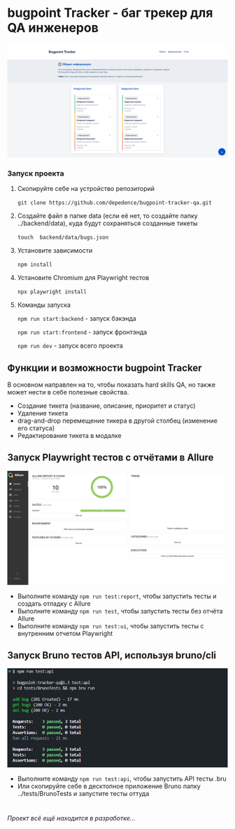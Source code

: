 # bugpoint Tracker - баг трекер для QA инженеров

![Превью проекта](src/Screenshot_1.png)

### Запуск проекта

1. Скопируйте себе на устройство репозиторий

    `git clone https://github.com/depedence/bugpoint-tracker-qa.git`

2. Создайте файл в папке data (если её нет, то создайте папку ../backend/data), куда будут сохраняться созданные тикеты

    `touch  backend/data/bugs.json`

3. Установите зависимости

    `npm install`

4. Установите Chromium для Playwright тестов

    `npx playwright install`

5. Команды запуска

    `npm run start:backend` - запуск бэкэнда

    `npm run start:frontend` - запуск фронтэнда

    `npm run dev` - запуск всего проекта

## Функции и возможности bugpoint Tracker

В основном направлен на то, чтобы показать hard skills QA, но также может нести в себе
полезные свойства.

- Создание тикета (название, описание, приоритет и статус)
- Удаление тикета
- drag-and-drop перемещение тикера в другой столбец (изменение его статуса)
- Редактирование тикета в модалке

## Запуск Playwright тестов с отчётами в Allure

![Отчёт Allure](src/Screenshot_2.png)

- Выполните команду `npm run test:report`, чтобы запустить тесты и создать отладку с Allure
- Выполните команду `npm run test`, чтобы запустить тесты без отчёта Allure
- Выполните команду `npm run test:ui`, чтобы запустить тесты с внутренним отчетом Playwright

## Запуск Bruno тестов API, используя bruno/cli

![Bruno tests](src/Screenshot_3.png)

- Выполните команду `npm run test:api`, чтобы запустить API тесты .bru
- Или скопируйте себе в десктопное приложение Bruno папку ../tests/BrunoTests и запустите тесты оттуда

#

_Проект всё ещё находится в разработке..._
